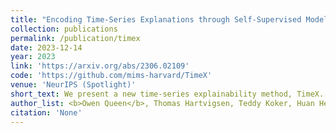 ```yaml
---
title: "Encoding Time-Series Explanations through Self-Supervised Model Behavior Consistency"
collection: publications
permalink: /publication/timex
date: 2023-12-14
year: 2023
link: 'https://arxiv.org/abs/2306.02109'
code: 'https://github.com/mims-harvard/TimeX'
venue: 'NeurIPS (Spotlight)'
short_text: We present a new time-series explainability method, TimeX. TimeX learns an interpretable surrogate model for a given predictor that learns to match predictor behavior through a novel loss known as model behavior consistency. TimeX introduces straight-through estimators (STEs) to learn discrete, faithful masks that match model behavior, learning succinct, interpretable masks that explain predictions on time series datasets. We benchmark TimeX on a wide variety of synthetic and real-world time-series datasets and demonstrate that it learns explanations that are highly faithful to model predictions.
author_list: <b>Owen Queen</b>, Thomas Hartvigsen, Teddy Koker, Huan He, Theodoros Tsilikaridis, Marinka Zitnik
citation: 'None'
---
```

